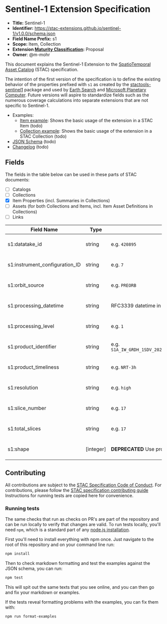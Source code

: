 # Sentinel-1 Extension Specification

- **Title:** Sentinel-1
- **Identifier:** <https://stac-extensions.github.io/sentinel-1/v1.0.0/schema.json>
- **Field Name Prefix:** s1
- **Scope:** Item, Collection
- **Extension [Maturity Classification](https://github.com/radiantearth/stac-spec/tree/master/extensions/README.md#extension-maturity):** Proposal
- **Owner**: @m-mohr

This document explains the Sentinel-1 Extension to the [SpatioTemporal Asset Catalog](https://github.com/radiantearth/stac-spec) (STAC) specification.

The intention of the first version of the specification is to define the existing behavior of
the properties prefixed with `s1` as created by the [stactools-sentinel1](https://github.com/stactools-packages/sentinel1)
package and used by [Earth Search](https://earth-search.aws.element84.com/v1) and
[Microsoft Planetary Computer](https://planetarycomputer.microsoft.com/api/stac/v1). Future versions
will aspire to standardize fields such as the numerous coverage calculations into separate extensions
that are not specific to Sentinel-1.

- Examples:
  - [Item example](examples/item.json): Shows the basic usage of the extension in a STAC Item (todo)
  - [Collection example](examples/collection.json): Shows the basic usage of the extension in a STAC Collection (todo)
- [JSON Schema](json-schema/schema.json) (todo)
- [Changelog](./CHANGELOG.md) (todo)

## Fields

The fields in the table below can be used in these parts of STAC documents:

- [ ] Catalogs
- [ ] Collections
- [x] Item Properties (incl. Summaries in Collections)
- [ ] Assets (for both Collections and Items, incl. Item Asset Definitions in Collections)
- [ ] Links

| Field Name                     | Type      | Description                                                  | From             |
| ------------------------------ | --------- | ------------------------------------------------------------ | ---------------- |
| s1:datatake_id                 | string    | e.g. `420895`                                                | Earth Search L1C |
| s1:instrument_configuration_ID | string    | e.g. `7`                                                     | Earth Search L1C |
| s1:orbit_source                | string    | e.g. `PREORB`                                                | Earth Search L1C |
| s1:processing_datetime         | string    | RFC3339 datetime in UTC                                      | Earth Search L1C |
| s1:processing_level            | string    | e.g. `1`                                                     | Earth Search L1C |
| s1:product_identifier          | string    | e.g. `S1A_IW_GRDH_1SDV_20240318T153023_20240318T153035_053038_066C1F_F913` | Earth Search L1C |
| s1:product_timeliness          | string    | e.g. `NRT-3h`                                                | Earth Search L1C |
| s1:resolution                  | string    | e.g. `high`                                                  | Earth Search L1C |
| s1:slice_number                | string    | e.g. `17`                                                    | Earth Search L1C |
| s1:total_slices                | string    | e.g. `17`                                                    | Earth Search L1C |
| s1:shape                       | [integer] | **DEPRECATED** Use proj:shape instead                        | Earth Search L1C |

## Contributing

All contributions are subject to the
[STAC Specification Code of Conduct](https://github.com/radiantearth/stac-spec/blob/master/CODE_OF_CONDUCT.md).
For contributions, please follow the
[STAC specification contributing guide](https://github.com/radiantearth/stac-spec/blob/master/CONTRIBUTING.md) Instructions
for running tests are copied here for convenience.

### Running tests

The same checks that run as checks on PR's are part of the repository and can be run locally to verify that changes are valid. 
To run tests locally, you'll need `npm`, which is a standard part of any [node.js installation](https://nodejs.org/en/download/).

First you'll need to install everything with npm once. Just navigate to the root of this repository and on 
your command line run:
```bash
npm install
```

Then to check markdown formatting and test the examples against the JSON schema, you can run:
```bash
npm test
```

This will spit out the same texts that you see online, and you can then go and fix your markdown or examples.

If the tests reveal formatting problems with the examples, you can fix them with:
```bash
npm run format-examples
```
